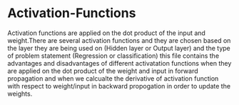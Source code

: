 # Activation-Functions
Activation functions are applied on the dot product of the input and weight.There are several activation functions and they are chosen based on the layer they are being used on (Hidden layer or Output layer) and the type of problem statement (Regression or classification)
this file contains the advantages and disadvantages of different activatation functions when they are applied on the dot product of the weight and input in forward propagation and when we calcualte the derivative of activation function with respect to weight/input in backward propogation in order to update the weights.
